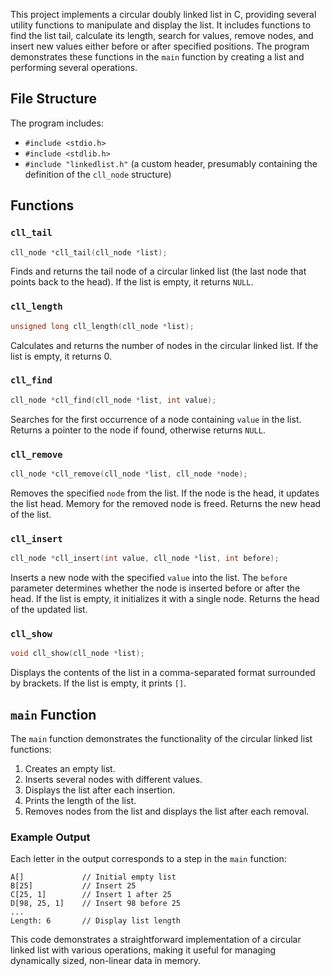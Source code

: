 This project implements a circular doubly linked list in C, providing several utility functions to manipulate and display the list. It includes functions to find the list tail, calculate its length, search for values, remove nodes, and insert new values either before or after specified positions. The program demonstrates these functions in the `main` function by creating a list and performing several operations.

## File Structure

The program includes:
- `#include <stdio.h>`
- `#include <stdlib.h>`
- `#include "linkedlist.h"` (a custom header, presumably containing the definition of the `cll_node` structure)

## Functions

### `cll_tail`

```c
cll_node *cll_tail(cll_node *list);
```

Finds and returns the tail node of a circular linked list (the last node that points back to the head). If the list is empty, it returns `NULL`.

### `cll_length`

```c
unsigned long cll_length(cll_node *list);
```

Calculates and returns the number of nodes in the circular linked list. If the list is empty, it returns 0.

### `cll_find`

```c
cll_node *cll_find(cll_node *list, int value);
```

Searches for the first occurrence of a node containing `value` in the list. Returns a pointer to the node if found, otherwise returns `NULL`.

### `cll_remove`

```c
cll_node *cll_remove(cll_node *list, cll_node *node);
```

Removes the specified `node` from the list. If the node is the head, it updates the list head. Memory for the removed node is freed. Returns the new head of the list.

### `cll_insert`

```c
cll_node *cll_insert(int value, cll_node *list, int before);
```

Inserts a new node with the specified `value` into the list. The `before` parameter determines whether the node is inserted before or after the head. If the list is empty, it initializes it with a single node. Returns the head of the updated list.

### `cll_show`

```c
void cll_show(cll_node *list);
```

Displays the contents of the list in a comma-separated format surrounded by brackets. If the list is empty, it prints `[]`.

## `main` Function

The `main` function demonstrates the functionality of the circular linked list functions:
1. Creates an empty list.
2. Inserts several nodes with different values.
3. Displays the list after each insertion.
4. Prints the length of the list.
5. Removes nodes from the list and displays the list after each removal.

### Example Output

Each letter in the output corresponds to a step in the `main` function:

```text
A[]             // Initial empty list
B[25]           // Insert 25
C[25, 1]        // Insert 1 after 25
D[98, 25, 1]    // Insert 98 before 25
...
Length: 6       // Display list length
```

This code demonstrates a straightforward implementation of a circular linked list with various operations, making it useful for managing dynamically sized, non-linear data in memory.
